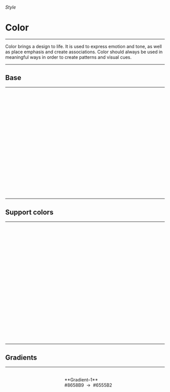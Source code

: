 <h6 class="subtitle is-5 has-text-grey has-text-weight-semibold">Style</h6><h1 class="title is-1">Color</h1>
<hr class="is-small">
<p class="subtitle is-5 has-text-weight-semibold"><span class="has-text-primary has-text-weight-bold">Color</span> brings a design to life. It is used to express emotion and tone, as well as place emphasis and create associations. Color should always be used in meaningful ways in order to create patterns and visual cues.</p>

<hr class="is-large">

<h2 class="title is-4 has-text-weight-semibold">Base</h2>

<hr class="is-small">

<div class="columns is-multiline is-gapless">
    <div class="column is-3"><div class="notification is-radiusless" style="background: #7E6ADE;"><br><br></div></div>
    <div class="column is-3"><div class="notification is-radiusless" style="background: #393B4F;"><br><br></div></div>
    <div class="column is-3"><div class="notification is-radiusless" style="background: #FFFFFF; box-shadow: inset 0 0 0 1px rgba(0,0,0,0.075);"><br><br></div></div>
    <div class="column is-3"></div>
    <div class="column is-3"><br>**Brand–1**<br><span class="subtitle is-6 has-text-grey-dark has-text-monospace">#7E6ADE</span></div>
    <div class="column is-3"><br>**Brand–2**<br><span class="subtitle is-6 has-text-grey-dark has-text-monospace">#393B4F</span></div>
    <div class="column is-3"><br>**Brand–3**<br><span class="subtitle is-6 has-text-grey-dark has-text-monospace">#FFFFFF</span></div>
    <div class="column is-12"><br><br></div>
    <div class="column is-3"><div class="notification is-radiusless" style="background: #F9F9FD;"><br><br></div></div>
    <div class="column is-3"><div class="notification is-radiusless" style="background: #F1F1F5;"><br><br></div></div>
    <div class="column is-3"><div class="notification is-radiusless" style="background: #E1E2E9;"><br><br></div></div>
    <div class="column is-3"><div class="notification is-radiusless" style="background: #CFCFD7;"><br><br></div></div>
    <div class="column is-3"><br>**UI–1**<br><span class="subtitle is-6 has-text-grey-dark has-text-monospace">#F9F9FD</span></div>
    <div class="column is-3"><br>**UI–2**<br><span class="subtitle is-6 has-text-grey-dark has-text-monospace">#F1F1F5</span></div>
    <div class="column is-3"><br>**UI–3**<br><span class="subtitle is-6 has-text-grey-dark has-text-monospace">#E1E2E9</span></div>
    <div class="column is-3"><br>**UI–4**<br><span class="subtitle is-6 has-text-grey-dark has-text-monospace">#CFCFD7</span></div>
    <div class="column is-12"><br><br></div>
    <div class="column is-3"><div class="notification is-radiusless" style="background: #333446;"><br><br></div></div>
    <div class="column is-3"><div class="notification is-radiusless" style="background: #606272;"><br><br></div></div>
    <div class="column is-3"><div class="notification is-radiusless" style="background: #848593;"><br><br></div></div>
    <div class="column is-3"><div class="notification is-radiusless" style="background: #9C9DA7;"><br><br></div></div>
    <div class="column is-3"><br>**Text–1**<br><span class="subtitle is-6 has-text-grey-dark has-text-monospace">#333446</span></div>
    <div class="column is-3"><br>**Text–2**<br><span class="subtitle is-6 has-text-grey-dark has-text-monospace">#606272</span></div>
    <div class="column is-3"><br>**Text–3**<br><span class="subtitle is-6 has-text-grey-dark has-text-monospace">#848593</span></div>
    <div class="column is-3"><br>**Text–4**<br><span class="subtitle is-6 has-text-grey-dark has-text-monospace">#9C9DA7</span></div>
</div>

<hr class="is-large">

<h2 class="title is-4 has-text-weight-semibold">Support colors</h2>

<hr class="is-small">

<div class="columns is-multiline is-gapless">
    <div class="column is-3"><div class="notification is-radiusless" style="background: #FF5A5F;"><br><br></div></div>
    <div class="column is-3"><div class="notification is-radiusless" style="background: #06BE8F;"><br><br></div></div>
    <div class="column is-3"><div class="notification is-radiusless" style="background: #FFC857;"><br><br></div></div>
    <div class="column is-3"><div class="notification is-radiusless" style="background: #C9F0FF;"><br><br></div></div>
    <div class="column is-3"><br>**Support–1**<br><span class="subtitle is-6 has-text-grey-dark has-text-monospace">#FF5A5F</span></div>
    <div class="column is-3"><br>**Support–2**<br><span class="subtitle is-6 has-text-grey-dark has-text-monospace">#06BE8F</span></div>
    <div class="column is-3"><br>**Support–3**<br><span class="subtitle is-6 has-text-grey-dark has-text-monospace">#FFC857</span></div>
    <div class="column is-3"><br>**Support–4**<br><span class="subtitle is-6 has-text-grey-dark has-text-monospace">#C9F0FF</span></div>
    <div class="column is-12"><br><br></div>
    <div class="column is-3"><div class="notification is-radiusless" style="background: #FFACAF;"><br><br></div></div>
    <div class="column is-3"><div class="notification is-radiusless" style="background: #B5F2E2;"><br><br></div></div>
    <div class="column is-3"><div class="notification is-radiusless" style="background: #FFE3AB;"><br><br></div></div>
    <div class="column is-3"><div class="notification is-radiusless" style="background: #D3F3FF;"><br><br></div></div>
    <div class="column is-3"><br>**Pastel–1**<br><span class="subtitle is-6 has-text-grey-dark has-text-monospace">#FFACAF</span></div>
    <div class="column is-3"><br>**Pastel–2**<br><span class="subtitle is-6 has-text-grey-dark has-text-monospace">#B5F2E2</span></div>
    <div class="column is-3"><br>**Pastel–3**<br><span class="subtitle is-6 has-text-grey-dark has-text-monospace">#FFE3AB</span></div>
    <div class="column is-3"><br>**Pastel–4**<br><span class="subtitle is-6 has-text-grey-dark has-text-monospace">#D3F3FF</span></div>
    <div class="column is-12"><br><br></div>
    <div class="column is-3"><div class="notification is-radiusless" style="background: #715FC7;"><br><br></div></div>
    <div class="column is-3"><div class="notification is-radiusless" style="background: #5D7DC7;"><br><br></div></div>
    <div class="column is-3"><div class="notification is-radiusless" style="background: #FF8D40;"><br><br></div></div>
    <div class="column is-3"></div>
    <div class="column is-3"><br>**Support–5**<br><span class="subtitle is-6 has-text-grey-dark has-text-monospace">#715FC7</span></div>
    <div class="column is-3"><br>**Support–6**<br><span class="subtitle is-6 has-text-grey-dark has-text-monospace">#5D7DC7</span></div>
    <div class="column is-3"><br>**Support–7**<br><span class="subtitle is-6 has-text-grey-dark has-text-monospace">#FF8D40</span></div>
    <div class="column"></div>
</div>


<hr class="is-large">

<h2 class="title is-4 has-text-weight-semibold">Gradients</h2>

<hr class="is-invisible is-small">

<div class="columns is-multiline is-gapless">
    <div class="column is-12"><div class="notification has-gradient-1"><br></div></div>
    <div class="column is-12"><br>**Gradient–1**<br><span class="subtitle is-6 has-text-grey-dark has-text-monospace">#8658B9</span> &nbsp;→&nbsp; <span class="subtitle is-6 has-text-grey-dark has-text-monospace">#6555B2</span></div>
</div>